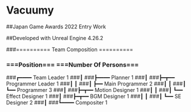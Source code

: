 # Vacuumy

##Japan Game Awards 2022 Entry Work

##Developed with Unreal Engine 4.26.2

###========== Team Composition ==========

###      ===Position===     ===Number Of Persons===
      
###┏━━━━ Team Leader                   1
###┃
###┣━━━━ Planner                       1
###┃
###┣━┳━━ Programmer Leader             1
###┃ ┃
###┃ ┣━━ Main Programmer               2
###┃ ┃
###┃ ┗━━ Programmer                    3
###┃
###┣━┳━━ Motion Designer               1
###┃ ┃
###┃ ┗━━ Effect Designer               1
###┃
###┣━┳━━ BGM Designer                  1
###┃ ┃
###┃ ┗━━ SE Designer                   2
###┃
###┗━━━━ Compositer                    1

